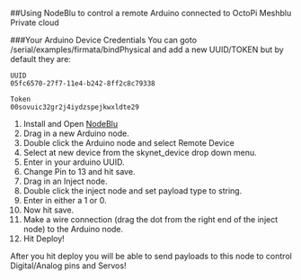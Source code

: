 ##Using NodeBlu to control a remote Arduino connected to OctoPi Meshblu Private cloud


###Your Arduino Device Credentials
You can goto /serial/examples/firmata/bindPhysical and add a new UUID/TOKEN but by default they are:
```
UUID
05fc6570-27f7-11e4-b242-8ff2c8c79338

Token
00sovuic32gr2j4iydzspejkwxldte29
```

1. Install and Open [NodeBlu](https://chrome.google.com/webstore/detail/nodeblu/aanmmiaepnlibdlobmbhmfemjioahilm?hl=en-US)
2. Drag in a new Arduino node.
3. Double click the Arduino node and select Remote Device
4. Select at new device from the skynet_device drop down menu.
5. Enter in your arduino UUID.
6. Change Pin to 13 and hit save.
7. Drag in an Inject node.
8. Double click the inject node and set payload type to string.
9. Enter in either a 1 or 0. 
10. Now hit save.
11. Make a wire connection (drag the dot from the right end of the inject node) to the Arduino node.
12. Hit Deploy!


After you hit deploy you will be able to send payloads to this node to control Digital/Analog pins and Servos!
